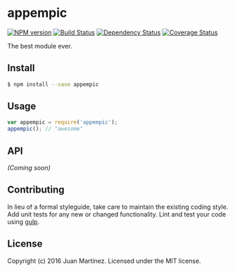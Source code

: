 # appempic
[![NPM version][npm-image]][npm-url] [![Build Status][travis-image]][travis-url] [![Dependency Status][daviddm-url]][daviddm-image] [![Coverage Status][coveralls-image]][coveralls-url]

The best module ever.


## Install

```bash
$ npm install --save appempic
```


## Usage

```javascript
var appempic = require('appempic');
appempic(); // "awesome"
```

## API

_(Coming soon)_


## Contributing

In lieu of a formal styleguide, take care to maintain the existing coding style. Add unit tests for any new or changed functionality. Lint and test your code using [gulp](http://gulpjs.com/).


## License

Copyright (c) 2016 Juan Martínez. Licensed under the MIT license.



[npm-url]: https://npmjs.org/package/appempic
[npm-image]: https://badge.fury.io/js/appempic.svg
[travis-url]: https://travis-ci.org/jadiosa/appempic
[travis-image]: https://travis-ci.org/jadiosa/appempic.svg?branch=master
[daviddm-url]: https://david-dm.org/jadiosa/appempic.svg?theme=shields.io
[daviddm-image]: https://david-dm.org/jadiosa/appempic
[coveralls-url]: https://coveralls.io/r/jadiosa/appempic
[coveralls-image]: https://coveralls.io/repos/jadiosa/appempic/badge.png
